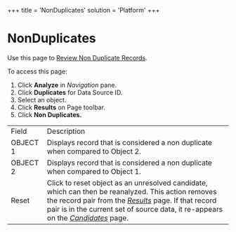+++
title = 'NonDuplicates'
solution = 'Platform'
+++

# NonDuplicates

<div class="use">

Use this page to [Review Non Duplicate
Records](../Use_Cases/Review_Non_Duplicate_Records.htm).

</div>

To access this page:

1.  Click **Analyze** in *Navigation* pane.
2.  Click **Duplicates** for Data Source ID.
3.  Select an object.
4.  Click **Results** on Page toolbar.
5.  Click <span style="font-weight: bold;">Non
Duplicates.</span>

|          |                                                                                                                                                                                                                                                                                 |
| -------- | ------------------------------------------------------------------------------------------------------------------------------------------------------------------------------------------------------------------------------------------------------------------------------- |
| Field    | Description                                                                                                                                                                                                                                                                     |
| OBJECT 1 | Displays record that is considered a non duplicate when compared to Object 2.                                                                                                                                                                                                   |
| OBJECT 2 | Displays record that is considered a non duplicate when compared to Object 1.                                                                                                                                                                                                   |
| Reset    | Click to reset object as an unresolved candidate, which can then be reanalyzed. This action removes the record pair from the *[Results](Results.htm)* page. If that record pair is in the current set of source data, it re-appears on the *[Candidates](Candidates.htm)* page. |
